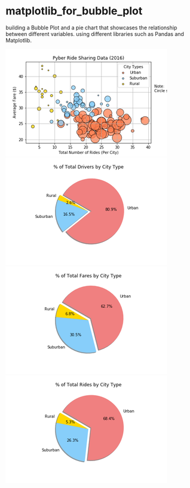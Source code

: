 # matplotlib_for_bubble_plot
building a Bubble Plot and a pie chart that showcases the relationship between different variables. using different libraries such as Pandas and Matplotlib.
<br>



![](Pyber/Images/PyberRideSharing.png)
![](Pyber/Images/TotalDriversbyCityType.png)
![](Pyber/Images/TotalFaresbyCityType.png)
![](Pyber/Images/TotalRidesbyCityType.png)
